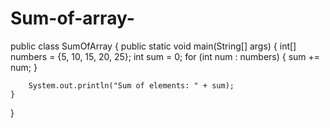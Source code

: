 # Sum-of-array-
public class SumOfArray {
    public static void main(String[] args) {
        int[] numbers = {5, 10, 15, 20, 25};
        int sum = 0;
        for (int num : numbers) {
            sum += num;
        }

        System.out.println("Sum of elements: " + sum);
    }
}
